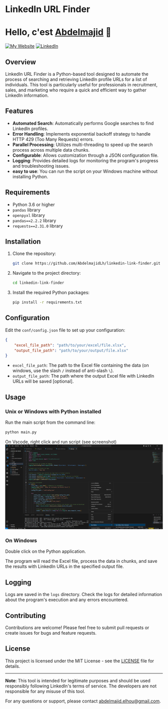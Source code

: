 # LinkedIn URL Finder
# Hello, c'est [Abdelmajid][linkedin] 👋
[![My Website](https://img.shields.io/website?style=for-the-badge&url=https%3A%2F%2Fabdelmajidlh.github.io%2FePortfolio%2F)][website] [![LinkedIn](https://img.shields.io/badge/LinkedIn-Abdelmajid%20EL%20HOU-blue?style=for-the-badge&logo=linkedin&logoColor=blue)][linkedin]

[website]: https://abdelmajidlh.github.io/ePortfolio/
[linkedin]: https://www.linkedin.com/in/aelhou/

## Overview

LinkedIn URL Finder is a Python-based tool designed to automate the process of searching and retrieving LinkedIn profile URLs for a list of individuals. This tool is particularly useful for professionals in recruitment, sales, and marketing who require a quick and efficient way to gather LinkedIn information.

## Features

- **Automated Search**: Automatically performs Google searches to find LinkedIn profiles.
- **Error Handling**: Implements exponential backoff strategy to handle HTTP 429 (Too Many Requests) errors.
- **Parallel Processing**: Utilizes multi-threading to speed up the search process across multiple data chunks.
- **Configurable**: Allows customization through a JSON configuration file.
- **Logging**: Provides detailed logs for monitoring the program's progress and troubleshooting issues.
- **easy to use**: You can run the script on your Windows machine without installing Python.

## Requirements

- Python 3.6 or higher
- `pandas` library
- `openpyxl` library
- `pandas==2.2.2` library
- `requests==2.31.0` library

## Installation

1. Clone the repository:
   ```bash
   git clone https://github.com/AbdelmajidLh/linkedin-link-finder.git
   ```
2. Navigate to the project directory:
   ```bash
   cd linkedin-link-finder
   ```
3. Install the required Python packages:
   ```bash
   pip install -r requirements.txt
   ```

## Configuration

Edit the `conf/config.json` file to set up your configuration:

```json
{
    "excel_file_path": "path/to/your/excel/file.xlsx",
    "output_file_path": "path/to/your/output/file.xlsx"
}
```

- `excel_file_path`: The path to the Excel file containing the data (on windows, use the slash `/` instead of anti-slash `\`).
- `output_file_path`: The path where the output Excel file with LinkedIn URLs will be saved [optional].

## Usage 
### Unix or Windows with Python installed

Run the main script from the command line:

```bash
python main.py
```
On Vscode, right click and run script (see screenshot)
![Run in VSCode](src/img/run_vscode.png)


### On Windows
Double click on the Python application.


The program will read the Excel file, process the data in chunks, and save the results with LinkedIn URLs in the specified output file.

## Logging

Logs are saved in the `logs` directory. Check the logs for detailed information about the program's execution and any errors encountered.

## Contributing

Contributions are welcome! Please feel free to submit pull requests or create issues for bugs and feature requests.

## License

This project is licensed under the MIT License - see the [LICENSE](LICENSE) file for details.

---

**Note**: This tool is intended for legitimate purposes and should be used responsibly following LinkedIn's terms of service. The developers are not responsible for any misuse of this tool.

For any questions or support, please contact [abdelmajid.elhou@gmail.com](mailto:abdelmajid.elhou@gmail.com).
